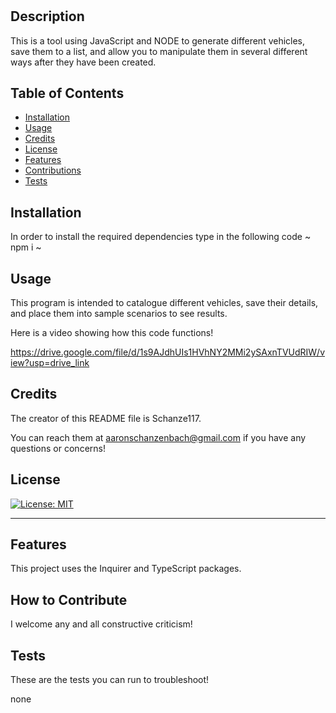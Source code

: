 # <VehicleBuilder>
  
  ## Description
  
  This is a tool using JavaScript and NODE to generate different vehicles, save them to a list, and allow you to manipulate them in several different ways after they have been created.
  
  ## Table of Contents 
  
  - [Installation](#installation)
  - [Usage](#usage)
  - [Credits](#credits)
  - [License](#license)
  - [Features](#features)
  - [Contributions](#contributions)
  - [Tests](#tests)
  
  ## Installation
  
  In order to install the required dependencies type in the following code 
  ~
  npm i
  ~

  ## Usage
  
  This program is intended to catalogue different vehicles, save their details, and place them into sample scenarios to see results.
      
  Here is a video showing how this code functions!
  
  https://drive.google.com/file/d/1s9AJdhUIs1HVhNY2MMi2ySAxnTVUdRIW/view?usp=drive_link
  
  ## Credits
  
  The creator of this README file is Schanze117.
  
  You can reach them at aaronschanzenbach@gmail.com if you have any questions or concerns!
  
  ## License
  
[![License: MIT](https://img.shields.io/badge/License-MIT-yellow.svg)](https://opensource.org/licenses/MIT)
  
  ---
  
  ## Features
  
  This project uses the Inquirer and TypeScript packages.
  
  ## How to Contribute
  
  I welcome any and all constructive criticism!
  
  ## Tests
  
  These are the tests you can run to troubleshoot!
  
  none
  

